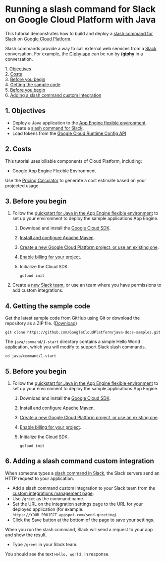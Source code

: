 # Running a slash command for Slack on Google Cloud Platform with Java

This tutorial demonstrates how to build and deploy a [slash command for
Slack](https://api.slack.com/slash-commands) on [Google Cloud Platform](https://cloud.google.com/).

Slash commands provide a way to call external web services from a [Slack](https://slack.com/)
conversation. For example, the [Giphy
app](https://get.slack.help/hc/en-us/articles/204714258-Add-Giphy-search-to-Slack) can be run by
**/giphy** in a conversation.

1\.  [Objectives](#objectives)  
2\.  [Costs](#costs)  
3\.  [Before you begin](#beforeyoubegin)  
4\.  [Getting the sample code](#gettingthesamplecode)  
5\.  [Before you begin](#beforeyoubegin-1)  
6\.  [Adding a slash command custom integration](#addingaslashcommandcustomintegration)  

<a name="objectives"></a>

## 1\. Objectives

- Deploy a Java application to the [App Engine flexible environment][flexible].
- Create a [slash command for Slack](https://api.slack.com/slash-commands).
- Load tokens from the [Google Cloud Runtime Config
  API](https://cloud.google.com/deployment-manager/runtime-configurator/) 

[flexible]: https://cloud.google.com/appengine/docs/flexible/java/

<a name="costs"></a>

## 2\. Costs

This tutorial uses billable components of Cloud Platform, including:

- Google App Engine Flexible Environment

Use the [Pricing Calculator][pricing] to generate a cost estimate based on your projected usage.

[pricing]: https://cloud.google.com/products/calculator

<a name="beforeyoubegin"></a>

## 3\. Before you begin

1.  Follow the [quickstart for Java in the App Engine flexible
    environment](https://cloud.google.com/appengine/docs/flexible/java/quickstart) to 
    set up your environment to deploy the sample applications App Engine.
    1.  Download and install the [Google Cloud SDK](https://cloud.google.com/sdk/docs/).
    1.  [Install and configure Apache Maven](http://maven.apache.org/index.html).
    1.  [Create a new Google Cloud Platform project, or use an existing
        one](https://console.cloud.google.com/project).
    1.  [Enable billing for your
        project](https://support.google.com/cloud/answer/6293499#enable-billing).
    1. Initialize the Cloud SDK.

           gcloud init

1.  Create a [new Slack team](https://slack.com/), or use an team where you have
    permissions to add custom integrations.

<a name="gettingthesamplecode"></a>

## 4\. Getting the sample code

Get the latest sample code from GitHub using Git or download the repository as a ZIP file.
([Download](https://github.com/GoogleCloudPlatform/java-docs-samples/archive/master.zip))

    git clone https://github.com/GoogleCloudPlatform/java-docs-samples.git


The `java/command/1-start` directory contains a simple Hello World application, which you will
modify to support Slack slash commands.

    cd java/command/1-start

<a name="beforeyoubegin-1"></a>

## 5\. Before you begin

1.  Follow the [quickstart for Java in the App Engine flexible
    environment](https://cloud.google.com/appengine/docs/flexible/java/quickstart) to 
    set up your environment to deploy the sample applications App Engine.
    1.  Download and install the [Google Cloud SDK](https://cloud.google.com/sdk/docs/).
    1.  [Install and configure Apache Maven](http://maven.apache.org/index.html).
    1.  [Create a new Google Cloud Platform project, or use an existing
        one](https://console.cloud.google.com/project).
    1.  [Enable billing for your
        project](https://support.google.com/cloud/answer/6293499#enable-billing).
    1. Initialize the Cloud SDK.

           gcloud init

<a name="addingaslashcommandcustomintegration"></a>

## 6\. Adding a slash command custom integration

When someone types a [slash command in
Slack](https://api.slack.com/slash-commands#how_do_commands_work), the Slack servers send an HTTP
request to your application.

-   Add a slash command custom integration to your Slack team from the [custom integrations
    management page](https://slack.com/apps/manage/custom-integrations).
-   Use `/greet` as the command name.
-   Set the URL on the integration settings page to the URL for your deployed application (for
    example: `https://YOUR_PROJECT.appspot.com/send-greeting`).
-   Click the Save button at the bottom of the page to save your settings.
    
When you run the slash command, Slack will send a request to your app and show the result.

-   Type `/greet` in your Slack team.

You should see the text `Hello, world.` in response.
